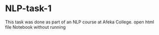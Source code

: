 # NLP-task-1
This task was done as part of an NLP course at Afeka College.
open html file Notebook without running 
